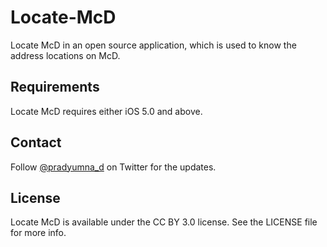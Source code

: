 Locate-McD
==========

Locate McD in an open source application, which is used to know the address locations on McD.


Requirements
------------
Locate McD requires either iOS 5.0 and above.

Contact
-------
Follow [@pradyumna_d](http://twitter.com/pradyumna_d) on Twitter for the updates.

License
------------
Locate McD is available under the CC BY 3.0 license. See the LICENSE file for more info.